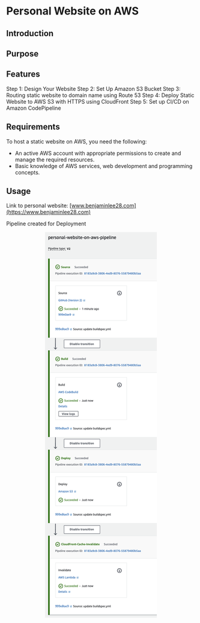 # Personal Website on AWS

## Introduction

## Purpose

## Features
Step 1: Design Your Website
Step 2: Set Up Amazon S3 Bucket
Step 3: Routing static website to domain name using Route 53
Step 4: Deploy Static Website to AWS S3 with HTTPS using CloudFront
Step 5: Set up CI/CD on Amazon CodePipeline 

## Requirements
To host a static website on AWS, you need the following:

- An active AWS account with appropriate permissions to create and manage the required resources.
- Basic knowledge of AWS services, web development and programming concepts.

## Usage
Link to personal website: [www.benjaminlee28.com](https://www.benjaminlee28.com)

Pipeline created for Deployment

<p align="center">
  <img src="img/CI:CD_pipeline.png">
</p>